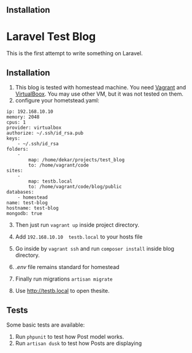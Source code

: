 ## Installation
# Laravel Test Blog
This is the first attempt to write something on Laravel.

## Installation

1. This blog is tested with homestead machine. You need [Vagrant](https://www.vagrantup.com/) and [VirtualBoox](https://www.virtualbox.org). You may use other VM, but it was not tested on them.
3. configure your hometstead.yaml:
````
ip: 192.168.10.10
memory: 2048
cpus: 1
provider: virtualbox
authorize: ~/.ssh/id_rsa.pub
keys:
    - ~/.ssh/id_rsa
folders:
    -
        map: /home/dekar/projects/test_blog
        to: /home/vagrant/code
sites:
    -
        map: testb.local
        to: /home/vagrant/code/blog/public
databases:
    - homestead
name: test-blog
hostname: test-blog
mongodb: true

````
3. Then just run `` vagrant up `` inside project directory.

4. Add ``192.168.10.10  testb.local`` to your hosts file
5. Go inside  by `` vagrant ssh `` and run ``composer install`` inside blog directory.
6. *.env* file remains standard for homestead
7. Finally run migrations ``artisan migrate``
8. Use http://testb.local to open thesite.

## Tests
Some basic tests are available:

1. Run ``phpunit`` to test how Post model works.
2. Run ``artisan dusk`` to test how Posts are displaying